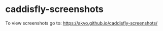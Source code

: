 # caddisfly-screenshots

To view screenshots go to:
https://akvo.github.io/caddisfly-screenshots/


